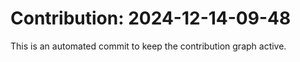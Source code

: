 # Contribution: 2024-12-14-09-48
This is an automated commit to keep the contribution graph active.
